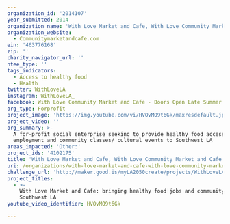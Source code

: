 ```yaml
---
organization_id: '2014107'
year_submitted: 2014
organization_name: 'With Love Market and Cafe, With Love Community Market and Cafe'
organization_website:
  - Communitymarketandcafe.com
ein: '463776168'
zip: ''
charity_navigator_url: ''
ntee_type: ''
tags_indicators:
  - Access to healthy food
  - Health
twitter: WithLoveLA
instagram: WithLoveLA_
facebook: With Love Community Market and Cafe - Doors Open Late Summer 2014
org_type: Forprofit
project_image: 'https://img.youtube.com/vi/HVOvMO9t6Gk/maxresdefault.jpg'
project_video: ''
org_summary: >-
  A for-profit social enterprise seeking to provide healthy food access,
  employment and community classes/ cultural events to Southwest LA
areas_impacted: 'Other:'
project_ids: '4102175'
title: 'With Love Market and Cafe, With Love Community Market and Cafe'
uri: /organizations/with-love-market-and-cafe-with-love-community-market-and-cafe/
challenge_url: 'http://maker.good.is/myLA2050create/projects/WithLoveLA.html'
project_titles:
  - >-
    With Love Market and Cafe: bringing healthy food jobs and community to
    Southwest LA
youtube_video_identifier: HVOvMO9t6Gk

---
```


